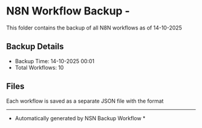 # N8N Workflow Backup - 
This folder contains the backup of all N8N workflows as of 14-10-2025

## Backup Details
- Backup Time: 14-10-2025 00:01
- Total Workflows: 10

## Files
Each workflow is saved as a separate JSON file with the format

-----------
* Automatically generated by NSN Backup Workflow *